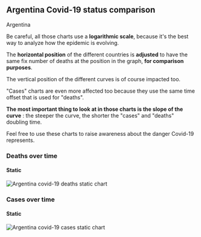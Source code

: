 ## Argentina Covid-19 status comparison 

Argentina



Be careful, all those charts use a **logarithmic scale**, because it's the best way to analyze how the epidemic is evolving.
 
The **horizontal position** of the different countries is **adjusted** to have the same fix number of deaths at the position in the graph, **for comparison purposes**.

The vertical position of the different curves is of course impacted too.

"Cases" charts are even more affected too because they use the same time offset that is used for "deaths".

**The most important thing to look at in those charts is the slope of the curve** : the steeper the curve, the shorter the "cases" and "deaths" doubling time.

Feel free to use these charts to raise awareness about the danger Covid-19 represents. 


 
### Deaths over time
 
#### Static
![Argentina covid-19 deaths static chart](https://raw.githubusercontent.com/madlag/coronavirus_study/master/notebooks/graphs/2020-03-20/countries/Argentina/2020-03-20_Argentina_deaths.png "Argentina covid-19 deaths static chart")   

 
### Cases over time
 
#### Static
![Argentina covid-19 cases static chart](https://raw.githubusercontent.com/madlag/coronavirus_study/master/notebooks/graphs/2020-03-20/countries/Argentina/2020-03-20_Argentina_deaths.png "Argentina covid-19 cases static chart")   

